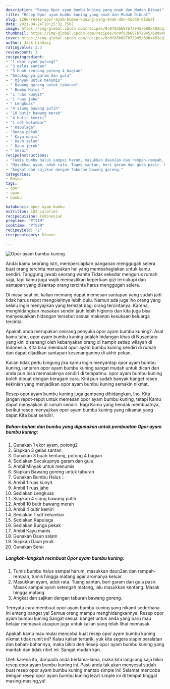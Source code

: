 ```yaml
---
description: "Resep Opor ayam bumbu kuning yang enak dan Mudah Dibuat"
title: "Resep Opor ayam bumbu kuning yang enak dan Mudah Dibuat"
slug: 1286-resep-opor-ayam-bumbu-kuning-yang-enak-dan-mudah-dibuat
date: 2021-04-24T10:25:32.750Z
image: https://img-global.cpcdn.com/recipes/0c0f83b687b72945/680x482cq70/opor-ayam-bumbu-kuning-foto-resep-utama.jpg
thumbnail: https://img-global.cpcdn.com/recipes/0c0f83b687b72945/680x482cq70/opor-ayam-bumbu-kuning-foto-resep-utama.jpg
cover: https://img-global.cpcdn.com/recipes/0c0f83b687b72945/680x482cq70/opor-ayam-bumbu-kuning-foto-resep-utama.jpg
author: Jack Lindsey
ratingvalue: 3.3
reviewcount: 3
recipeingredient:
- "1 ekor ayam potong2"
- "3 gelas santan"
- "3 buah kentang potong 4 bagian"
- "Secukupnya garam dan gula"
- " Minyak untuk menumis"
- " Bawang goreng untuk taburan"
- " Bumbu Halus "
- "1 ruas kunyit"
- "1 ruas jahe"
- " Lengkuas"
- "4 siung bawang putih"
- "10 butir bawang merah"
- "4 butir kemiri"
- "1 sdt ketumbar"
- " Kapulaga"
- "Bunga pekak"
- " Kayu manis"
- " Daun salam"
- " Daun jeruk"
- " Serai"
recipeinstructions:
- "Tumis bumbu halus sampai harum, masukkan daun2an dan rempah-rempah, tumis hingga matang agar aromanya keluar."
- "Masukkan ayam, aduk rata. Tuang santan, beri garam dan gula pasir. Masak sampai ayam setengah matang, lalu masukkan kentang. Masak hingga matang."
- "Angkat dan sajikan dengan taburan bawang goreng."
categories:
- Resep
tags:
- opor
- ayam
- bumbu

katakunci: opor ayam bumbu 
nutrition: 103 calories
recipecuisine: Indonesian
preptime: "PT11M"
cooktime: "PT53M"
recipeyield: "2"
recipecategory: Dinner

---
```



![Opor ayam bumbu kuning](https://img-global.cpcdn.com/recipes/0c0f83b687b72945/680x482cq70/opor-ayam-bumbu-kuning-foto-resep-utama.jpg)

Andai kamu seorang istri, mempersiapkan panganan menggugah selera buat orang tercinta merupakan hal yang membahagiakan untuk kamu sendiri. Tanggung jawab seorang  wanita Tidak sekedar mengurus rumah saja, tapi kamu juga wajib memastikan keperluan gizi tercukupi dan santapan yang disantap orang tercinta harus menggugah selera.

Di masa  saat ini, kalian memang dapat memesan santapan yang sudah jadi tidak harus repot mengolahnya lebih dulu. Namun ada juga lho orang yang selalu ingin menyajikan yang terlezat bagi orang tercintanya. Karena, menghidangkan masakan sendiri jauh lebih higienis dan kita juga bisa menyesuaikan hidangan tersebut sesuai makanan kesukaan keluarga tercinta. 



Apakah anda merupakan seorang penyuka opor ayam bumbu kuning?. Asal kamu tahu, opor ayam bumbu kuning adalah hidangan khas di Nusantara yang kini disenangi oleh kebanyakan orang di hampir setiap wilayah di Indonesia. Kita bisa membuat opor ayam bumbu kuning sendiri di rumah dan dapat dijadikan santapan kesenanganmu di akhir pekan.

Kalian tidak perlu bingung jika kamu ingin menyantap opor ayam bumbu kuning, lantaran opor ayam bumbu kuning sangat mudah untuk dicari dan anda pun bisa memasaknya sendiri di tempatmu. opor ayam bumbu kuning boleh dibuat dengan beragam cara. Kini pun sudah banyak banget resep kekinian yang menjadikan opor ayam bumbu kuning semakin nikmat.

Resep opor ayam bumbu kuning juga gampang dihidangkan, lho. Kita jangan repot-repot untuk memesan opor ayam bumbu kuning, tetapi Kamu dapat menyajikan di rumah sendiri. Bagi Kamu yang hendak membuatnya, berikut resep menyajikan opor ayam bumbu kuning yang nikamat yang dapat Kita buat sendiri.

<!--inarticleads1-->

##### Bahan-bahan dan bumbu yang digunakan untuk pembuatan Opor ayam bumbu kuning:

1. Gunakan 1 ekor ayam, potong2
1. Siapkan 3 gelas santan
1. Gunakan 3 buah kentang, potong 4 bagian
1. Sediakan Secukupnya garam dan gula
1. Ambil  Minyak untuk menumis
1. Siapkan  Bawang goreng untuk taburan
1. Gunakan  Bumbu Halus ::
1. Ambil 1 ruas kunyit
1. Ambil 1 ruas jahe
1. Sediakan  Lengkuas
1. Siapkan 4 siung bawang putih
1. Ambil 10 butir bawang merah
1. Ambil 4 butir kemiri
1. Sediakan 1 sdt ketumbar
1. Sediakan  Kapulaga
1. Sediakan Bunga pekak
1. Ambil  Kayu manis
1. Gunakan  Daun salam
1. Siapkan  Daun jeruk
1. Gunakan  Serai




<!--inarticleads2-->

##### Langkah-langkah membuat Opor ayam bumbu kuning:

1. Tumis bumbu halus sampai harum, masukkan daun2an dan rempah-rempah, tumis hingga matang agar aromanya keluar.
1. Masukkan ayam, aduk rata. Tuang santan, beri garam dan gula pasir. Masak sampai ayam setengah matang, lalu masukkan kentang. Masak hingga matang.
1. Angkat dan sajikan dengan taburan bawang goreng.




Ternyata cara membuat opor ayam bumbu kuning yang nikamt sederhana ini enteng banget ya! Semua orang mampu menghidangkannya. Resep opor ayam bumbu kuning Sangat sesuai banget untuk anda yang baru mau belajar memasak ataupun juga untuk kalian yang telah lihai memasak.

Apakah kamu mau mulai mencoba buat resep opor ayam bumbu kuning nikmat tidak rumit ini? Kalau kalian tertarik, yuk kita segera siapin peralatan dan bahan-bahannya, maka bikin deh Resep opor ayam bumbu kuning yang mantab dan tidak ribet ini. Sangat mudah kan. 

Oleh karena itu, daripada anda berlama-lama, maka kita langsung saja bikin resep opor ayam bumbu kuning ini. Pasti anda tak akan menyesal sudah buat resep opor ayam bumbu kuning mantab simple ini! Selamat mencoba dengan resep opor ayam bumbu kuning lezat simple ini di tempat tinggal masing-masing,ya!.

